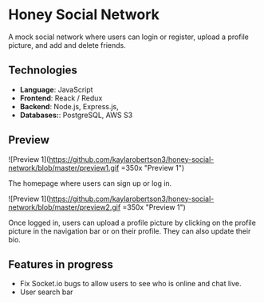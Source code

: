 # Honey Social Network

A mock social network where users can login or register, upload a profile picture, and add and delete friends.

<!-- View full project online **[here](https://u-bahn-typography.herokuapp.com/).** -->

## Technologies
* **Language**: JavaScript
* **Frontend**: Reack / Redux
* **Backend**: Node.js, Express.js,
* **Databases:**: PostgreSQL, AWS S3

## Preview

![Preview 1](https://github.com/kaylarobertson3/honey-social-network/blob/master/preview1.gif =350x
 "Preview 1")


 The homepage where users can sign up or log in.









 ![Preview 1](https://github.com/kaylarobertson3/honey-social-network/blob/master/preview2.gif =350x
  "Preview 1")

  Once logged in, users can upload a profile picture by clicking on the profile picture in the navigation bar or on their profile. They can also update their bio.


## Features in progress
* Fix Socket.io bugs to allow users to see who is online and chat live.
* User search bar
